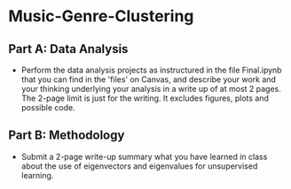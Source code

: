 # Music-Genre-Clustering

## Part A: Data Analysis

 - Perform the data analysis projects as instructured in the file Final.ipynb that you can find in the 'files' on Canvas, and describe your work and your thinking underlying your analysis in a write up of at most 2 pages. The 2-page limit is just for the writing. It excludes figures, plots and possible code.
 
## Part B: Methodology

-  Submit a 2-page write-up summary what you have learned in class about the use of eigenvectors and eigenvalues for unsupervised learning.
